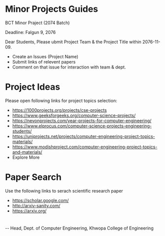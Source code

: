 # Minor Projects Guides
BCT Minor Praject (2074 Batch)

Deadline:
Falgun 9, 2076

Dear Students,
Please ubmit Project Team & the Project Title within 2076-11-09.
- Create an Issues (Project Name)
- Submit links of relevent papers
- Comment on that issue for interaction with team & dept.

# Project Ideas
Please open following links for project topics selection:
- https://1000projects.org/projects/cse-projects
- https://www.geeksforgeeks.org/computer-science-projects/
- https://nevonprojects.com/year-projects-for-computer-engineering/
- https://www.elprocus.com/computer-science-projects-engineering-students/
- https://uniprojects.net/projects/computer-engineering-project-topics-materials/
- https://www.modishproject.com/computer-engineering-project-topics-and-materials/
- Explore More

# Paper Search
Use the following links to serach scientific research paper
- https://scholar.google.com/
- http://arxiv-sanity.com/
- https://arxiv.org/




# 
--
Head,
Dept. of Computer Engineering,
Khwopa College of Engineering
